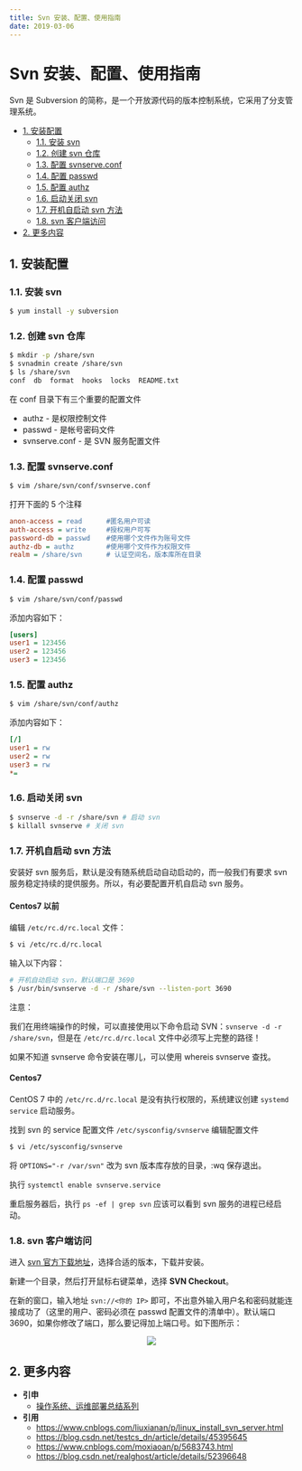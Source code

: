 ```yaml
---
title: Svn 安装、配置、使用指南
date: 2019-03-06
---
```


# Svn 安装、配置、使用指南

Svn 是 Subversion 的简称，是一个开放源代码的版本控制系统，它采用了分支管理系统。

<!-- TOC depthFrom:2 depthTo:3 -->

- [1. 安装配置](#1-安装配置)
    - [1.1. 安装 svn](#11-安装-svn)
    - [1.2. 创建 svn 仓库](#12-创建-svn-仓库)
    - [1.3. 配置 svnserve.conf](#13-配置-svnserveconf)
    - [1.4. 配置 passwd](#14-配置-passwd)
    - [1.5. 配置 authz](#15-配置-authz)
    - [1.6. 启动关闭 svn](#16-启动关闭-svn)
    - [1.7. 开机自启动 svn 方法](#17-开机自启动-svn-方法)
    - [1.8. svn 客户端访问](#18-svn-客户端访问)
- [2. 更多内容](#2-更多内容)

<!-- /TOC -->

## 1. 安装配置

### 1.1. 安装 svn

```sh
$ yum install -y subversion
```

### 1.2. 创建 svn 仓库

```sh
$ mkdir -p /share/svn
$ svnadmin create /share/svn
$ ls /share/svn
conf  db  format  hooks  locks  README.txt
```

在 conf 目录下有三个重要的配置文件

- authz - 是权限控制文件
- passwd - 是帐号密码文件
- svnserve.conf - 是 SVN 服务配置文件

### 1.3. 配置 svnserve.conf

```sh
$ vim /share/svn/conf/svnserve.conf
```

打开下面的 5 个注释

```ini
anon-access = read      #匿名用户可读
auth-access = write     #授权用户可写
password-db = passwd    #使用哪个文件作为账号文件
authz-db = authz        #使用哪个文件作为权限文件
realm = /share/svn      # 认证空间名，版本库所在目录
```

### 1.4. 配置 passwd

```sh
$ vim /share/svn/conf/passwd
```

添加内容如下：

```ini
[users]
user1 = 123456
user2 = 123456
user3 = 123456
```

### 1.5. 配置 authz

```sh
$ vim /share/svn/conf/authz
```

添加内容如下：

```ini
[/]
user1 = rw
user2 = rw
user3 = rw
*=
```

### 1.6. 启动关闭 svn

```sh
$ svnserve -d -r /share/svn # 启动 svn
$ killall svnserve # 关闭 svn
```

### 1.7. 开机自启动 svn 方法

安装好 svn 服务后，默认是没有随系统启动自动启动的，而一般我们有要求 svn 服务稳定持续的提供服务。所以，有必要配置开机自启动 svn 服务。

#### Centos7 以前

编辑 `/etc/rc.d/rc.local` 文件：

```sh
$ vi /etc/rc.d/rc.local
```

输入以下内容：

```sh
# 开机自动启动 svn，默认端口是 3690
$ /usr/bin/svnserve -d -r /share/svn --listen-port 3690
```

注意：

我们在用终端操作的时候，可以直接使用以下命令启动 SVN：`svnserve -d -r /share/svn`，但是在 `/etc/rc.d/rc.local` 文件中必须写上完整的路径！

如果不知道 svnserve 命令安装在哪儿，可以使用 whereis svnserve 查找。

#### Centos7

CentOS 7 中的 `/etc/rc.d/rc.local` 是没有执行权限的，系统建议创建 `systemd service` 启动服务。

找到 svn 的 service 配置文件 `/etc/sysconfig/svnserve` 编辑配置文件

```sh
$ vi /etc/sysconfig/svnserve
```

将 `OPTIONS="-r /var/svn"` 改为 svn 版本库存放的目录，:wq 保存退出。

执行 `systemctl enable svnserve.service`

重启服务器后，执行 `ps -ef | grep svn` 应该可以看到 svn 服务的进程已经启动。

### 1.8. svn 客户端访问

进入 [svn 官方下载地址](https://tortoisesvn.net/downloads.html)，选择合适的版本，下载并安装。

新建一个目录，然后打开鼠标右键菜单，选择 **SVN Checkout**。

在新的窗口，输入地址 `svn://<你的 IP>` 即可，不出意外输入用户名和密码就能连接成功了（这里的用户、密码必须在 passwd 配置文件的清单中）。默认端口 3690，如果你修改了端口，那么要记得加上端口号。如下图所示：

<div align="center"><img src="https://raw.githubusercontent.com/dunwu/images/master/snap/20190129175443.png"/></div>

## 2. 更多内容

- **引申**
  - [操作系统、运维部署总结系列](https://github.com/dunwu/OS)
- **引用**
  - https://www.cnblogs.com/liuxianan/p/linux_install_svn_server.html
  - https://blog.csdn.net/testcs_dn/article/details/45395645
  - https://www.cnblogs.com/moxiaoan/p/5683743.html
  - https://blog.csdn.net/realghost/article/details/52396648
